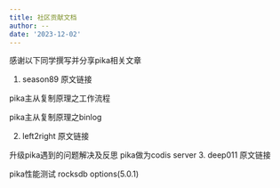 ```yaml
---
title: 社区贡献文档
author: --
date: '2023-12-02'
---
```

感谢以下同学撰写并分享pika相关文章

1. season89
原文链接

pika主从复制原理之工作流程

pika主从复制原理之binlog

2. left2right
原文链接

升级pika遇到的问题解决及反思
pika做为codis server
3. deep011
原文链接

pika性能测试
rocksdb options(5.0.1)